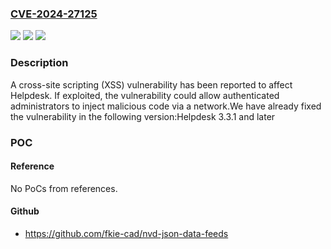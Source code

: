 ### [CVE-2024-27125](https://cve.mitre.org/cgi-bin/cvename.cgi?name=CVE-2024-27125)
![](https://img.shields.io/static/v1?label=Product&message=Helpdesk&color=blue)
![](https://img.shields.io/static/v1?label=Version&message=3.3.x%3C%203.3.1%20&color=brighgreen)
![](https://img.shields.io/static/v1?label=Vulnerability&message=CWE-79&color=brighgreen)

### Description

A cross-site scripting (XSS) vulnerability has been reported to affect Helpdesk. If exploited, the vulnerability could allow authenticated administrators to inject malicious code via a network.We have already fixed the vulnerability in the following version:Helpdesk 3.3.1 and later

### POC

#### Reference
No PoCs from references.

#### Github
- https://github.com/fkie-cad/nvd-json-data-feeds

